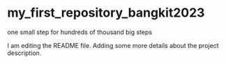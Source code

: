 # my_first_repository_bangkit2023
one small step for hundreds of thousand big steps

I am editing the README file. Adding some more details about the project description.


